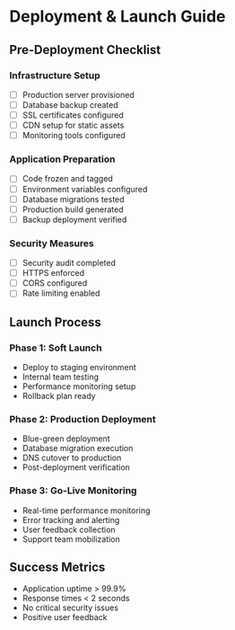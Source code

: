 # Deployment & Launch Guide

## Pre-Deployment Checklist

### Infrastructure Setup
- [ ] Production server provisioned
- [ ] Database backup created
- [ ] SSL certificates configured
- [ ] CDN setup for static assets
- [ ] Monitoring tools configured

### Application Preparation
- [ ] Code frozen and tagged
- [ ] Environment variables configured
- [ ] Database migrations tested
- [ ] Production build generated
- [ ] Backup deployment verified

### Security Measures
- [ ] Security audit completed
- [ ] HTTPS enforced
- [ ] CORS configured
- [ ] Rate limiting enabled

## Launch Process

### Phase 1: Soft Launch
- Deploy to staging environment
- Internal team testing
- Performance monitoring setup
- Rollback plan ready

### Phase 2: Production Deployment
- Blue-green deployment
- Database migration execution
- DNS cutover to production
- Post-deployment verification

### Phase 3: Go-Live Monitoring
- Real-time performance monitoring
- Error tracking and alerting
- User feedback collection
- Support team mobilization

## Success Metrics
- Application uptime > 99.9%
- Response times < 2 seconds
- No critical security issues
- Positive user feedback
